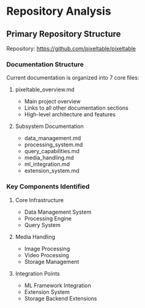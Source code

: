 # Repository Analysis

## Primary Repository Structure
Repository: https://github.com/pixeltable/pixeltable

### Documentation Structure
Current documentation is organized into 7 core files:

1. pixeltable_overview.md
   - Main project overview
   - Links to all other documentation sections
   - High-level architecture and features

2. Subsystem Documentation
   - data_management.md
   - processing_system.md 
   - query_capabilities.md
   - media_handling.md
   - ml_integration.md
   - extension_system.md

### Key Components Identified
1. Core Infrastructure
   - Data Management System
   - Processing Engine
   - Query System
   
2. Media Handling
   - Image Processing
   - Video Processing
   - Storage Management
   
3. Integration Points
   - ML Framework Integration
   - Extension System
   - Storage Backend Extensions